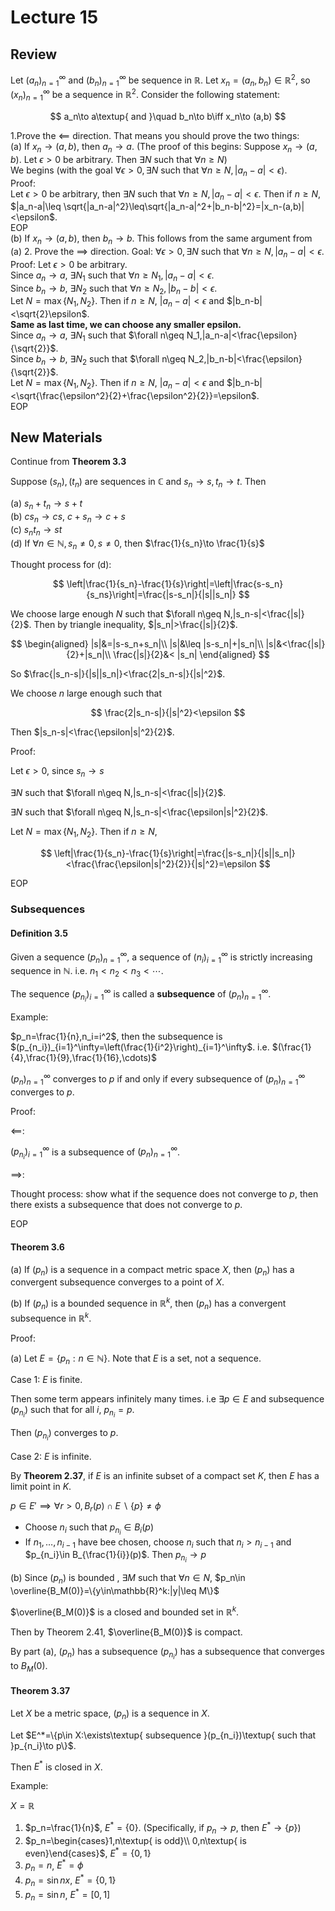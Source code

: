 # Lecture 15

## Review

Let $(a_n)_{n=1}^\infty$ and $(b_n)_{n=1}^\infty$ be sequence in $\mathbb{R}$. Let $x_n=(a_n,b_n)\in \mathbb{R}^2$, so $(x_n)_{n=1}^\infty$ be a sequence in $\mathbb{R}^2$. Consider the following statement:

$$
a_n\to a\textup{ and }\quad b_n\to b\iff x_n\to (a,b)
$$

1.Prove the $\impliedby$ direction. That means you should prove the two things:  
    (a) If $x_n\to (a,b)$, then $a_n\to a$. (The proof of this begins: Suppose $x_n\to (a,b)$. Let $\epsilon>0$ be arbitrary. Then $\exists N$ such that $\forall n\geq N$)  
    We begins (with the goal $\forall \epsilon>0,\exists N$ such that $\forall n\geq N,|a_n-a|<\epsilon$).  
    Proof:  
    Let $\epsilon>0$ be arbitrary, then $\exists N$ such that $\forall n\geq N,|a_n-a|<\epsilon$.
    Then if $n\geq N$, $|a_n-a|\leq \sqrt{|a_n-a|^2}\leq\sqrt{|a_n-a|^2+|b_n-b|^2}=|x_n-(a,b)|<\epsilon$.  
    EOP  
    (b) If $x_n\to (a,b)$, then $b_n\to b$.
    This follows from the same argument from (a)
2. Prove the $\implies$ direction.
    Goal: $\forall \epsilon>0,\exists N$ such that $\forall n\geq N,|a_n-a|<\epsilon$.
    Proof:
    Let $\epsilon>0$ be arbitrary.  
    Since $a_n\to a$, $\exists N_1$ such that $\forall n\geq N_1,|a_n-a|<\epsilon$.  
    Since $b_n\to b$, $\exists N_2$ such that $\forall n\geq N_2,|b_n-b|<\epsilon$.  
    Let $N=\max\{N_1,N_2\}$. Then if $n\geq N$, $|a_n-a|<\epsilon$ and $|b_n-b|<\sqrt{2}\epsilon$.  
    **Same as last time, we can choose any smaller epsilon.**  
    Since $a_n\to a$, $\exists N_1$ such that $\forall n\geq N_1,|a_n-a|<\frac{\epsilon}{\sqrt{2}}$.  
    Since $b_n\to b$, $\exists N_2$ such that $\forall n\geq N_2,|b_n-b|<\frac{\epsilon}{\sqrt{2}}$.  
    Let $N=\max\{N_1,N_2\}$. Then if $n\geq N$, $|a_n-a|<\epsilon$ and $|b_n-b|<\sqrt{\frac{\epsilon^2}{2}+\frac{\epsilon^2}{2}}=\epsilon$.  
    EOP  

## New Materials

Continue from **Theorem 3.3**

Suppose $(s_n),(t_n)$ are sequences in $\mathbb{C}$ and $s_n\to s,t_n\to t$. Then

(a) $s_n+t_n\to s+t$  
(b) $cs_n\to cs$, $c+s_n\to c+s$  
(c) $s_nt_n\to st$  
(d) If $\forall n\in \mathbb{N},s_n\neq 0, s\neq 0$, then $\frac{1}{s_n}\to \frac{1}{s}$

Thought process for (d):

$$
\left|\frac{1}{s_n}-\frac{1}{s}\right|=\left|\frac{s-s_n}{s_ns}\right|=\frac{|s-s_n|}{|s||s_n|}
$$

We choose large enough $N$ such that $\forall n\geq N,|s_n-s|<\frac{|s|}{2}$. Then by triangle inequality, $|s_n|>\frac{|s|}{2}$.

$$
\begin{aligned}
|s|&=|s-s_n+s_n|\\
|s|&\leq |s-s_n|+|s_n|\\
|s|&<\frac{|s|}{2}+|s_n|\\
\frac{|s|}{2}&< |s_n|
\end{aligned}
$$

So $\frac{|s_n-s|}{|s||s_n|}<\frac{2|s_n-s|}{|s|^2}$.

We choose $n$ large enough such that

$$
\frac{2|s_n-s|}{|s|^2}<\epsilon
$$

Then $|s_n-s|<\frac{\epsilon|s|^2}{2}$.

Proof:

Let $\epsilon>0$, since $s_n\to s$

$\exists N$ such that $\forall n\geq N,|s_n-s|<\frac{|s|}{2}$.

$\exists N$ such that $\forall n\geq N,|s_n-s|<\frac{\epsilon|s|^2}{2}$.

Let $N=\max\{N_1,N_2\}$. Then if $n\geq N$,

$$
\left|\frac{1}{s_n}-\frac{1}{s}\right|=\frac{|s-s_n|}{|s||s_n|}<\frac{\frac{\epsilon|s|^2}{2}}{|s|^2}=\epsilon
$$

EOP

### Subsequences

#### Definition 3.5

Given a sequence $(p_n)_{n=1}^\infty$, a sequence of $(n_i)_{i=1}^\infty$ is strictly increasing sequence in $\mathbb{N}$. i.e. $n_1<n_2<n_3<\cdots$.

The sequence $(p_{n_i})_{i=1}^\infty$ is called a **subsequence** of $(p_n)_{n=1}^\infty$.

Example:

$p_n=\frac{1}{n},n_i=i^2$, then the subsequence is $(p_{n_i})_{i=1}^\infty=\left(\frac{1}{i^2}\right)_{i=1}^\infty$. i.e. $(\frac{1}{4},\frac{1}{9},\frac{1}{16},\cdots)$

$(p_n)_{n=1}^\infty$ converges to $p$ if and only if every subsequence of $(p_n)_{n=1}^\infty$ converges to $p$.

Proof:

$\impliedby$:

$(p_{n_i})_{i=1}^\infty$ is a subsequence of $(p_n)_{n=1}^\infty$.

$\implies$:

Thought process: show what if the sequence does not converge to $p$, then there exists a subsequence that does not converge to $p$.

EOP

#### Theorem 3.6

(a) If $(p_n)$ is a sequence in a compact metric space $X$, then $(p_n)$ has a convergent subsequence converges to a point of $X$.

(b) If $(p_n)$ is a bounded sequence in $\mathbb{R}^k$, then $(p_n)$ has a convergent subsequence in $\mathbb{R}^k$.

Proof:

(a) Let $E=\{p_n:n\in \mathbb{N}\}$. Note that $E$ is a set, not a sequence.

Case 1: $E$ is finite.

Then some term appears infinitely many times. i.e $\exists p\in E$ and subsequence $(p_{n_i})$ such that for all $i$, $p_{n_i}=p$.

Then $(p_{n_i})$ converges to $p$.

Case 2: $E$ is infinite.

By **Theorem 2.37**, if $E$ is an infinite subset of a compact set $K$, then $E$ has a limit point in $K$.

$p\in E'\implies \forall r>0, B_r(p)\cap E\backslash \{p\}\neq \phi$

- Choose $n_i$ such that $p_{n_i}\in B_i(p)$
- If $n_1,\dots, n_{i-1}$ have bee chosen, choose $n_i$ such that $n_i>n_{i-1}$ and $p_{n_i}\in B_{\frac{1}{i}}(p)$. Then $p_{n_i}\to p$

(b) Since $(p_n)$ is bounded , $\exists M$ such that $\forall n\in N$, $p_n\in \overline{B_M(0)}=\{y\in\mathbb{R}^k:|y|\leq M\}$

$\overline{B_M(0)}$ is a closed and bounded set in $\mathbb{R}^k$.

Then by Theorem 2.41, $\overline{B_M(0)}$ is compact.

By part (a), $(p_n)$ has a subsequence $(p_{n_i})$ has a subsequence that converges to $B_M(0)$.

#### Theorem 3.37

Let $X$ be a metric space, $(p_n)$ is a sequence in $X$.

Let $E^*=\{p\in X:\exists\textup{ subsequence }(p_{n_i})\textup{ such that }p_{n_i}\to p\}$.

Then $E^*$ is closed in $X$.

Example:

$X=\mathbb{R}$

1. $p_n=\frac{1}{n}$, $E^*=\{0\}$. (Specifically, if $p_n\to p$, then $E^*\to \{p\}$)
2. $p_n=\begin{cases}1,n\textup{ is odd}\\ 0,n\textup{ is even}\end{cases}$, $E^*=\{0,1\}$
3. $p_n=n$, $E^*=\phi$
4. $p_n=\sin nx$, $E^*=\{0,1\}$
5. $p_n=\sin n$, $E^*=[0,1]$
